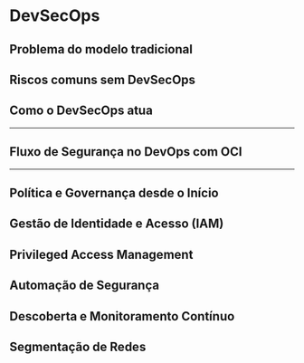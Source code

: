 # DevSecOps

## Problema do modelo tradicional
## Riscos comuns sem DevSecOps
## Como o DevSecOps atua

---

## Fluxo de Segurança no DevOps com OCI

---

## Política e Governança desde o Início
## **Gestão de Identidade e Acesso (IAM)**
## Privileged Access Management
## Automação de Segurança
## Descoberta e Monitoramento Contínuo
## Segmentação de Redes
